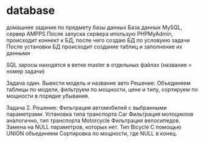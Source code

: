 # database
домашнее задание по предмету базы данных
База данных MySQL, сервер AMPPS
После запуска сервера ипользую PHPMyAdmin, происходит коннект к БД, после чего создаю БД по условуию задачи
После установки БД происходит создание таблиц и заполнение их данными

SQL заросы находятся в ветке master в отдельных файлах (название = номер задачи)

Задача один. Вывести модель и название авто
Решение:
Объединяем таблицы по модели, фильтруем по мощности, цене и типу, сортируем по мощности в порядке убывания.

Задача 2.
Решение:
Фильтрация автомобилей с выбранными параметрами. Установка типа транспорта Car
Фильтрация мотоциклов аналогично, тип транспорта Motorcycle
Фильтрация велосипедов. Замена на NULL параметров, которых нет. Тип Bicycle
С помощью UNION объединяем
Сортировка по мощности, где NULL в конец.
